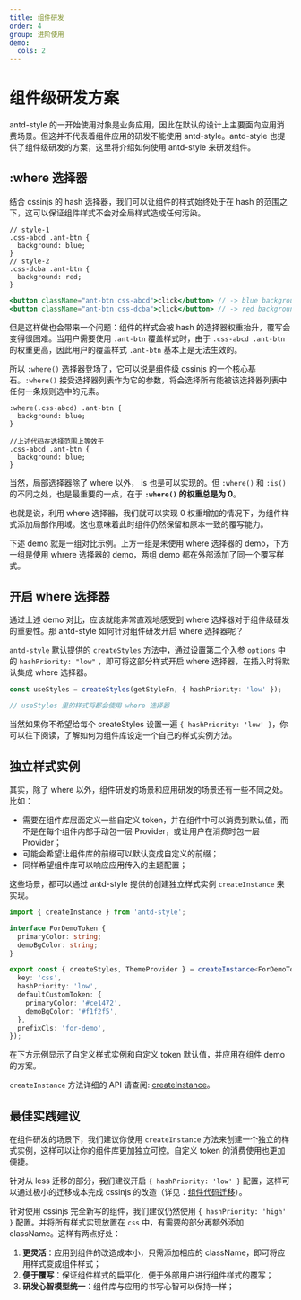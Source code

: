 ```yaml
---
title: 组件研发
order: 4
group: 进阶使用
demo:
  cols: 2
---
```


# 组件级研发方案

antd-style 的一开始使用对象是业务应用，因此在默认的设计上主要面向应用消费场景。但这并不代表着组件应用的研发不能使用 antd-style。antd-style 也提供了组件级研发的方案，这里将介绍如何使用 antd-style 来研发组件。

## :where 选择器

结合 cssinjs 的 hash 选择器，我们可以让组件的样式始终处于在 hash 的范围之下，这可以保证组件样式不会对全局样式造成任何污染。

```less
// style-1
.css-abcd .ant-btn {
  background: blue;
}
// style-2
.css-dcba .ant-btn {
  background: red;
}
```

```jsx | pure
<button className="ant-btn css-abcd">click</button> // -> blue background
<button className="ant-btn css-dcba">click</button> // -> red background
```

但是这样做也会带来一个问题：组件的样式会被 hash 的选择器权重抬升，覆写会变得很困难。当用户需要使用 `.ant-btn` 覆盖样式时，由于 `.css-abcd .ant-btn` 的权重更高，因此用户的覆盖样式 `.ant-btn` 基本上是无法生效的。

所以 `:where()` 选择器登场了，它可以说是组件级 cssinjs 的一个核心基石。`:where()` 接受选择器列表作为它的参数，将会选择所有能被该选择器列表中任何一条规则选中的元素。

```less
:where(.css-abcd) .ant-btn {
  background: blue;
}

//上述代码在选择范围上等效于
.css-abcd .ant-btn {
  background: blue;
}
```

当然，局部选择器除了 where 以外， is 也是可以实现的。但 `:where()` 和 `:is()` 的不同之处，也是最重要的一点，在于 **`:where()` 的权重总是为 0**。

也就是说，利用 where 选择器，我们就可以实现 0 权重增加的情况下，为组件样式添加局部作用域。这也意味着此时组件仍然保留和原本一致的覆写能力。

下述 demo 就是一组对比示例。上方一组是未使用 where 选择器的 demo，下方一组是使用 whrere 选择器的 demo，两组 demo 都在外部添加了同一个覆写样式。

<code src="../demos/guide/component-usage/demo"></code>

## 开启 where 选择器

通过上述 demo 对比，应该就能非常直观地感受到 where 选择器对于组件级研发的重要性。那 antd-style 如何针对组件研发开启 where 选择器呢？

`antd-style` 默认提供的 `createStyles` 方法中，通过设置第二个入参 `options` 中的 `hashPriority: "low"` ，即可将这部分样式开启 where 选择器，在插入时将默认集成 where 选择器。

```ts
const useStyles = createStyles(getStyleFn, { hashPriority: 'low' });

// useStyles 里的样式将都会使用 where 选择器
```

当然如果你不希望给每个 createStyles 设置一遍 `{ hashPriority: 'low' }`，你可以往下阅读，了解如何为组件库设定一个自己的样式实例方法。

## 独立样式实例

其实，除了 where 以外，组件研发的场景和应用研发的场景还有一些不同之处。比如：

- 需要在组件库层面定义一些自定义 token，并在组件中可以消费到默认值，而不是在每个组件内部手动包一层 Provider，或让用户在消费时包一层 Provider；
- 可能会希望让组件库的前缀可以默认变成自定义的前缀；
- 同样希望组件库可以响应应用传入的主题配置；

这些场景，都可以通过 antd-style 提供的创建独立样式实例 `createInstance` 来实现。

```ts
import { createInstance } from 'antd-style';

interface ForDemoToken {
  primaryColor: string;
  demoBgColor: string;
}

export const { createStyles, ThemeProvider } = createInstance<ForDemoToken>({
  key: 'css',
  hashPriority: 'low',
  defaultCustomToken: {
    primaryColor: '#ce1472',
    demoBgColor: '#f1f2f5',
  },
  prefixCls: 'for-demo',
});
```

在下方示例显示了自定义样式实例和自定义 token 默认值，并应用在组件 demo 的方案。

<code src="../demos/guide/component-usage/CustomInstance"></code>

`createInstance` 方法详细的 API 请查阅: [createInstance](/api/create-instance)。

## 最佳实践建议

在组件研发的场景下，我们建议你使用 `createInstance` 方法来创建一个独立的样式实例，这样可以让你的组件库更加独立可控。自定义 token 的消费使用也更加便捷。

针对从 less 迁移的部分，我们建议开启 `{ hashPriority: 'low' }` 配置，这样可以通过极小的迁移成本完成 cssinjs 的改造（详见：[组件代码迁移](/guide/migrate-less-component)）。

针对使用 cssinjs 完全新写的组件，我们建议仍然使用 `{ hashPriority: 'high' }` 配置。并将所有样式实现放置在 `css` 中，有需要的部分再额外添加 className。这样有两点好处：

1. **更灵活**：应用到组件的改造成本小，只需添加相应的 className，即可将应用样式变成组件样式；
2. **便于覆写**：保证组件样式的扁平化，便于外部用户进行组件样式的覆写；
3. **研发心智模型统一**：组件库与应用的书写心智可以保持一样；
